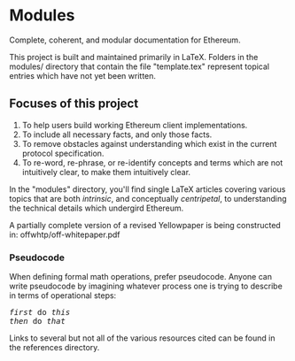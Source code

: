 # Modules

Complete, coherent, and modular documentation for Ethereum. 

This project is built and maintained primarily in LaTeX. Folders in the modules/ directory that contain the file "template.tex" represent topical entries which have not yet been written. 

## Focuses of this project

1. To help users build working Ethereum client implementations.
2. To include all necessary facts, and only those facts.
3. To remove obstacles against understanding which exist in the current protocol specification.
4. To re-word, re-phrase, or re-identify concepts and terms which are not intuitively clear, to make them intuitively clear.

In the "modules" directory, you'll find single LaTeX articles covering various topics that are both *intrinsic*, and conceptually *centripetal*, to understanding the technical details which undergird Ethereum. 

A partially complete version of a revised Yellowpaper is being constructed in: offwhtp/off-whitepaper.pdf

### Pseudocode

When defining formal math operations, prefer pseudocode. Anyone can write pseudocode by imagining whatever process one is trying to describe in terms of operational steps: 

<pre>
<i>first</i> do <i>this</i>
<i>then</i> do <i>that</i>
</pre>

Links to several but not all of the various resources cited can be found in the references directory.
